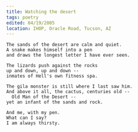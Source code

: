 ```yaml
---
title: Watching the desert
tags: poetry
edited: 04/19/2005
location: IHOP, Oracle Road, Tucson, AZ
---
```


    The sands of the desert are calm and quiet.
    A snake makes himself into a pen
    and draws the longest letter I have ever seen.

    The lizards push against the rocks
    up and down, up and down --
    inmates of Hell's own fitness spa.

    The gila monster is still where I last saw him.
    And above it all, the cactus, centuries old --
      Old Man of the Desert --
    yet an infant of the sands and rock.

    And me, with my pen.
    What can I say?
    I am always thirsty.


